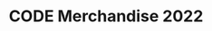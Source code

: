 ---
title: CODE Merchandise 2022
redirect_to: https://docs.google.com/forms/d/e/1FAIpQLSdfOdls9HJhprZRVFjugMoGFnVi8BOeljDcmsN3CZ1VsMYBYQ/viewform
redirect_from: 
  - /CODEMerch22
  - /codemerch22
---
